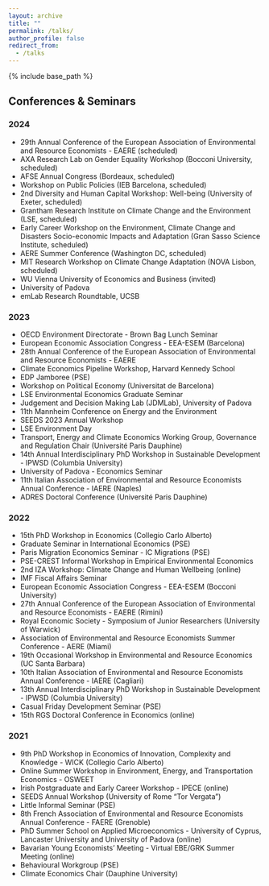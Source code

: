 ```yaml
---
layout: archive
title: ""
permalink: /talks/
author_profile: false
redirect_from:
  - /talks
---
```


{% include base_path %}

## Conferences & Seminars

### 2024

- 29th Annual Conference of the European Association of Environmental and Resource Economists - EAERE (scheduled)
- AXA Research Lab on Gender Equality Workshop (Bocconi University, scheduled)
- AFSE Annual Congress (Bordeaux, scheduled)
- Workshop on Public Policies (IEB Barcelona, scheduled)
- 2nd Diversity and Human Capital Workshop: Well-being (University of Exeter, scheduled)
- Grantham Research Institute on Climate Change and the Environment (LSE, scheduled)
- Early Career Workshop on the Environment, Climate Change and Disasters Socio-economic Impacts and Adaptation (Gran Sasso Science Institute, scheduled)
- AERE Summer Conference (Washington DC, scheduled)
- MIT Research Workshop on Climate Change Adaptation (NOVA Lisbon, scheduled)
- WU Vienna University of Economics and Business (invited)
- University of Padova
- emLab Research Roundtable, UCSB

### 2023

- OECD Environment Directorate - Brown Bag Lunch Seminar
- European Economic Association Congress - EEA-ESEM (Barcelona)
- 28th Annual Conference of the European Association of Environmental and Resource Economists - EAERE
- Climate Economics Pipeline Workshop, Harvard Kennedy School
- EDP Jamboree (PSE)
- Workshop on Political Economy (Universitat de Barcelona)
- LSE Environmental Economics Graduate Seminar
- Judgement and Decision Making Lab (JDMLab), University of Padova
- 11th Mannheim Conference on Energy and the Environment
- SEEDS 2023 Annual Workshop
- LSE Environment Day 
- Transport, Energy and Climate Economics Working Group, Governance and Regulation Chair (Université Paris Dauphine)
- 14th Annual Interdisciplinary PhD Workshop in Sustainable Development - IPWSD (Columbia University)
- University of Padova - Economics Seminar
- 11th Italian Association of Environmental and Resource Economists Annual Conference - IAERE (Naples)
- ADRES Doctoral Conference (Université Paris Dauphine)

### 2022

- 15th PhD Workshop in Economics (Collegio Carlo Alberto)
- Graduate Seminar in International Economics (PSE)
- Paris Migration Economics Seminar - IC Migrations (PSE)
- PSE-CREST Informal Workshop in Empirical Environmental Economics
- 2nd IZA Workshop: Climate Change and Human Wellbeing (online)
- IMF Fiscal Affairs Seminar
- European Economic Association Congress - EEA-ESEM (Bocconi University)
- 27th Annual Conference of the European Association of Environmental and Resource Economists - EAERE (Rimini)
- Royal Economic Society - Symposium of Junior Researchers (University of Warwick)
- Association of Environmental and Resource Economists Summer Conference - AERE (Miami)
- 19th Occasional Workshop in Environmental and Resource Economics (UC Santa Barbara)
- 10th Italian Association of Environmental and Resource Economists Annual Conference - IAERE (Cagliari)
- 13th Annual Interdisciplinary PhD Workshop in Sustainable Development - IPWSD (Columbia University)
- Casual Friday Development Seminar (PSE)
- 15th RGS Doctoral Conference in Economics (online)


### 2021

- 9th PhD Workshop in Economics of Innovation, Complexity and Knowledge - WICK (Collegio Carlo Alberto)
- Online Summer Workshop in Environment, Energy, and Transportation Economics - OSWEET
- Irish Postgraduate and Early Career Workshop - IPECE (online)
- SEEDS Annual Workshop (University of Rome “Tor Vergata”)
- Little Informal Seminar (PSE)
- 8th French Association of Environmental and Resource Economists Annual Conference - FAERE (Grenoble)
- PhD Summer School on Applied Microeconomics - University of Cyprus, Lancaster University and University of Padova (online)
- Bavarian Young Economists’ Meeting - Virtual EBE/GRK Summer Meeting (online)
- Behavioural Workgroup (PSE)
- Climate Economics Chair (Dauphine University)
